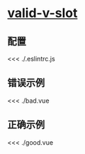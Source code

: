 
# [valid-v-slot](https://eslint.vuejs.org/rules/valid-v-slot.html)

## 配置

<<< ./.eslintrc.js

## 错误示例

<<< ./bad.vue

## 正确示例

<<< ./good.vue
        